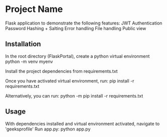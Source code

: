 # Project Name

Flask application to demonstrate the following features:
    JWT Authentication
    Password Hashing + Salting
    Error handling
    File handling
    Public view

## Installation

In the root directory (FlaskPortal), create a python virtual environment
python -m venv myenv

Install the project dependencies from requirements.txt

Once you have activated virtual environment, run:
    pip install -r requirements.txt

Alternatively, you can run:
    python -m pip install -r requirements.txt



## Usage

With dependencies installed and virtual environment activated, navigate to 'geeksprofile'
Run app.py:
    python app.py


